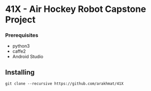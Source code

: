 # 41X - Air Hockey Robot Capstone Project
### Prerequisites
* python3
* caffe2
* Android Studio
## Installing
```
git clone --recursive https://github.com/arakhmat/41X
```
